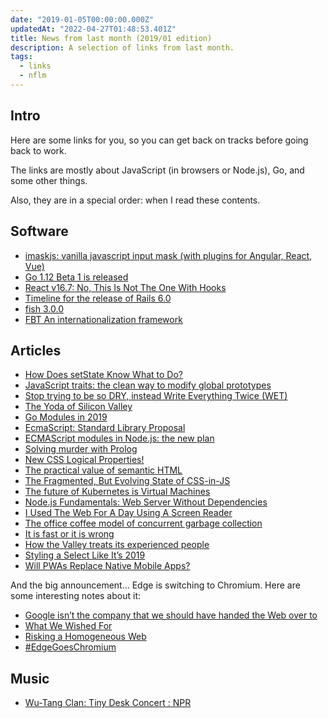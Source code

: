 ```yaml
---
date: "2019-01-05T00:00:00.000Z"
updatedAt: "2022-04-27T01:48:53.401Z"
title: News from last month (2019/01 edition)
description: A selection of links from last month.
tags:
  - links
  - nflm
---
```


## Intro

Here are some links for you, so you can get back on tracks before going back to work.

The links are mostly about JavaScript (in browsers or Node.js), Go, and some other things.

Also, they are in a special order: when I read these contents.

## Software

- [imaskjs: vanilla javascript input mask (with plugins for Angular, React, Vue)](https://unmanner.github.io/imaskjs/)
- [Go 1.12 Beta 1 is released](https://groups.google.com/forum/m/#!topic/golang-nuts/cYlIdVjpPrQ)
- [React v16.7: No, This Is Not The One With Hooks](https://reactjs.org/blog/2018/12/19/react-v-16-7.html)
- [Timeline for the release of Rails 6.0](https://weblog.rubyonrails.org/2018/12/20/timeline-for-the-release-of-Rails-6-0/)
- [fish 3.0.0](https://github.com/fish-shell/fish-shell/releases/tag/3.0.0)
- [FBT An internationalization framework](https://facebookincubator.github.io/fbt/)

## Articles

- [How Does setState Know What to Do?](https://overreacted.io/how-does-setstate-know-what-to-do/)
- [JavaScript traits: the clean way to modify global prototypes](https://itnext.io/straits-9ef2b9a563cd)
- [Stop trying to be so DRY, instead Write Everything Twice (WET)](https://dev.to/wuz/stop-trying-to-be-so-dry-instead-write-everything-twice-wet-5g33)
- [The Yoda of Silicon Valley](https://www.nytimes.com/2018/12/17/science/donald-knuth-computers-algorithms-programming.html)
- [Go Modules in 2019](https://blog.golang.org/modules2019)
- [EcmaScript: Standard Library Proposal](https://github.com/tc39/proposal-javascript-standard-library)
- [ECMAScript modules in Node.js: the new plan](http://2ality.com/2018/12/nodejs-esm-phases.html)
- [Solving murder with Prolog](https://xmonader.github.io/prolog/2018/12/21/solving-murder-prolog.html)
- [New CSS Logical Properties!](https://medium.com/@elad/new-css-logical-properties-bc6945311ce7)
- [The practical value of semantic HTML](https://www.brucelawson.co.uk/2018/the-practical-value-of-semantic-html/)
- [The Fragmented, But Evolving State of CSS-in-JS](https://css-tricks.com/the-fragmented-but-evolving-state-of-css-in-js/)
- [The future of Kubernetes is Virtual Machines](https://tech.paulcz.net/blog/future-of-kubernetes-is-virtual-machines/)
- [Node.js Fundamentals: Web Server Without Dependencies](https://blog.bloomca.me/2018/12/22/writing-a-web-server-node.html)
- [I Used The Web For A Day Using A Screen Reader](https://www.smashingmagazine.com/2018/12/voiceover-screen-reader-web-apps/)
- [The office coffee model of concurrent garbage collection](https://dave.cheney.net/2018/12/28/the-office-coffee-model-of-concurrent-garbage-collection)
- [It is fast or it is wrong](http://tonsky.me/blog/slow-wrong/)
- [How the Valley treats its experienced people](http://rachelbythebay.com/w/2018/12/29/age/)
- [Styling a Select Like It’s 2019](https://www.filamentgroup.com/lab/select-css.html)
- [Will PWAs Replace Native Mobile Apps?](https://www.smashingmagazine.com/2018/12/pwa-native-mobile-apps/)

And the big announcement... Edge is switching to Chromium. Here are some interesting notes about it:

- [Google isn’t the company that we should have handed the Web over to](https://arstechnica.com/gadgets/2018/12/the-web-now-belongs-to-google-and-that-should-worry-us-all/)
- [What We Wished For](https://www.smashingmagazine.com/2018/12/internet-explorer-what-we-wished-for/)
- [Risking a Homogeneous Web](https://timkadlec.com/remembers/2018-12-04-risking-a-homogenous-web/)
- [#​Edge​Goes​Chromium](https://daverupert.com/2018/12/edge-goes-chromium/)

## Music

- [Wu-Tang Clan: Tiny Desk Concert : NPR](https://www.npr.org/2018/12/04/673291531/wu-tang-clan-tiny-desk-concert)
